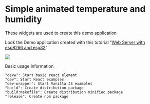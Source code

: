 # Simple animated temperature and humidity

These widgets are used to create this demo application

Look the Demo application created with this tutorial
"[Web Server with esp8266 and esp32](https://www.mischianti.org/category/tutorial/how-to-create-a-web-server-with-esp8266-and-esp32/)" 

![](https://www.mischianti.org/wp-content/uploads/2020/10/WebServer-Esp8266-ESP32-DHT-temperature-humidity-secure-Web-interface.jpg) 

Basic usage information

    "devw": Start basic react element
    "dev": Start React examples 
    "dev-wrapper": Start Vanilla JS examples 
    "build": Create distribution package
    "build:makefile": Create distribution minified package
    "release": Create npm package

